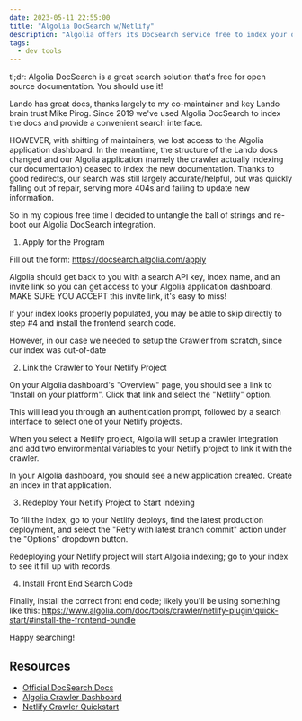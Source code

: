 ```yaml
---
date: 2023-05-11 22:55:00
title: "Algolia DocSearch w/Netlify"
description: "Algolia offers its DocSearch service free to index your open source project's documentation; here's a guide on how to set things up if you're using Netlify."
tags:
  - dev tools
---
```


tl;dr: Algolia DocSearch is a great search solution that's free for open source documentation. You should use it!

Lando has great docs, thanks largely to my co-maintainer and key Lando brain trust Mike Pirog. Since 2019 we've used Algolia DocSearch to index the docs and provide a convenient search interface.

HOWEVER, with shifting of maintainers, we lost access to the Algolia application dashboard. In the meantime, the structure of the Lando docs changed and our Algolia application (namely the crawler actually indexing our documentation) ceased to index the new documentation. Thanks to good redirects, our search was still largely accurate/helpful, but was quickly falling out of repair, serving more 404s and failing to update new information.

So in my copious free time I decided to untangle the ball of strings and re-boot our Algolia DocSearch integration.

1. Apply for the Program

Fill out the form: https://docsearch.algolia.com/apply

Algolia should get back to you with a search API key, index name, and an invite link so you can get access to your Algolia application dashboard. MAKE SURE YOU ACCEPT this invite link, it's easy to miss!

If your index looks properly populated, you may be able to skip directly to step #4 and install the frontend search code.

However, in our case we needed to setup the Crawler from scratch, since our index was out-of-date  

2. Link the Crawler to Your Netlify Project

On your Algolia dashboard's "Overview" page, you should see a link to "Install on your platform". Click that link and select the "Netlify" option.

This will lead you through an authentication prompt, followed by a search interface to select one of your Netlify projects.

When you select a Netlify project, Algolia will setup a crawler integration and add two environmental variables to your Netlify project to link it with the crawler.

In your Algolia dashboard, you should see a new application created. Create an index in that application.

3. Redeploy Your Netlify Project to Start Indexing

To fill the index, go to your Netlify deploys, find the latest production deployment, and select the "Retry with latest branch commit" action under the "Options" dropdown button. 

Redeploying your Netlify project will start Algolia indexing; go to your index to see it fill up with records.

4. Install Front End Search Code

Finally, install the correct front end code; likely you'll be using something like this: https://www.algolia.com/doc/tools/crawler/netlify-plugin/quick-start/#install-the-frontend-bundle

Happy searching!

## Resources

- [Official DocSearch Docs](https://docsearch.algolia.com/docs/what-is-docsearch)
- [Algolia Crawler Dashboard](https://crawler.algolia.com/)
- [Netlify Crawler Quickstart](https://www.algolia.com/doc/tools/crawler/netlify-plugin/quick-start/)
